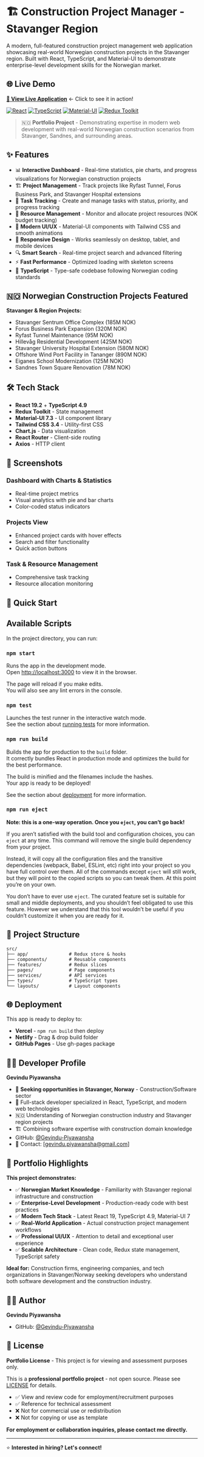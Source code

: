 # 🏗️ Construction Project Manager - Stavanger Region

A modern, full-featured construction project management web application showcasing real-world Norwegian construction projects in the Stavanger region. Built with React, TypeScript, and Material-UI to demonstrate enterprise-level development skills for the Norwegian market.

## 🌐 Live Demo
**[🚀 View Live Application](https://construction-project-manager-5nboxu3z1.vercel.app)** ← Click to see it in action!

[![React](https://img.shields.io/badge/React-19.2.0-blue.svg)](https://reactjs.org/)
[![TypeScript](https://img.shields.io/badge/TypeScript-4.9.5-blue.svg)](https://www.typescriptlang.org/)
[![Material-UI](https://img.shields.io/badge/Material--UI-7.3.4-blue.svg)](https://mui.com/)
[![Redux Toolkit](https://img.shields.io/badge/Redux_Toolkit-2.9.1-purple.svg)](https://redux-toolkit.js.org/)

> 🇳🇴 **Portfolio Project** - Demonstrating expertise in modern web development with real-world Norwegian construction scenarios from Stavanger, Sandnes, and surrounding areas.

## ✨ Features

- 📊 **Interactive Dashboard** - Real-time statistics, pie charts, and progress visualizations for Norwegian construction projects
- 🏗️ **Project Management** - Track projects like Ryfast Tunnel, Forus Business Park, and Stavanger Hospital extensions
- 📝 **Task Tracking** - Create and manage tasks with status, priority, and progress tracking
- 💼 **Resource Management** - Monitor and allocate project resources (NOK budget tracking)
- 🎨 **Modern UI/UX** - Material-UI components with Tailwind CSS and smooth animations
- 📱 **Responsive Design** - Works seamlessly on desktop, tablet, and mobile devices
- 🔍 **Smart Search** - Real-time project search and advanced filtering
- ⚡ **Fast Performance** - Optimized loading with skeleton screens
- 🎯 **TypeScript** - Type-safe codebase following Norwegian coding standards

## 🇳🇴 Norwegian Construction Projects Featured

**Stavanger & Region Projects:**
- Stavanger Sentrum Office Complex (185M NOK)
- Forus Business Park Expansion (320M NOK)
- Ryfast Tunnel Maintenance (95M NOK)
- Hillevåg Residential Development (425M NOK)
- Stavanger University Hospital Extension (580M NOK)
- Offshore Wind Port Facility in Tananger (890M NOK)
- Eiganes School Modernization (125M NOK)
- Sandnes Town Square Renovation (78M NOK)

## 🛠️ Tech Stack

- **React 19.2** + **TypeScript 4.9**
- **Redux Toolkit** - State management
- **Material-UI 7.3** - UI component library
- **Tailwind CSS 3.4** - Utility-first CSS
- **Chart.js** - Data visualization
- **React Router** - Client-side routing
- **Axios** - HTTP client

## 📸 Screenshots

### Dashboard with Charts & Statistics
- Real-time project metrics
- Visual analytics with pie and bar charts
- Color-coded status indicators

### Projects View
- Enhanced project cards with hover effects
- Search and filter functionality
- Quick action buttons

### Task & Resource Management
- Comprehensive task tracking
- Resource allocation monitoring

## 🚀 Quick Start

## Available Scripts

In the project directory, you can run:

### `npm start`

Runs the app in the development mode.\
Open [http://localhost:3000](http://localhost:3000) to view it in the browser.

The page will reload if you make edits.\
You will also see any lint errors in the console.

### `npm test`

Launches the test runner in the interactive watch mode.\
See the section about [running tests](https://facebook.github.io/create-react-app/docs/running-tests) for more information.

### `npm run build`

Builds the app for production to the `build` folder.\
It correctly bundles React in production mode and optimizes the build for the best performance.

The build is minified and the filenames include the hashes.\
Your app is ready to be deployed!

See the section about [deployment](https://facebook.github.io/create-react-app/docs/deployment) for more information.

### `npm run eject`

**Note: this is a one-way operation. Once you `eject`, you can’t go back!**

If you aren’t satisfied with the build tool and configuration choices, you can `eject` at any time. This command will remove the single build dependency from your project.

Instead, it will copy all the configuration files and the transitive dependencies (webpack, Babel, ESLint, etc) right into your project so you have full control over them. All of the commands except `eject` will still work, but they will point to the copied scripts so you can tweak them. At this point you’re on your own.

You don’t have to ever use `eject`. The curated feature set is suitable for small and middle deployments, and you shouldn’t feel obligated to use this feature. However we understand that this tool wouldn’t be useful if you couldn’t customize it when you are ready for it.

## 📁 Project Structure

```
src/
├── app/               # Redux store & hooks
├── components/        # Reusable components
├── features/          # Redux slices
├── pages/             # Page components
├── services/          # API services
├── types/             # TypeScript types
└── layouts/           # Layout components
```

## 🌐 Deployment

This app is ready to deploy to:
- **Vercel** - `npm run build` then deploy
- **Netlify** - Drag & drop build folder
- **GitHub Pages** - Use gh-pages package

## 👨‍💻 Developer Profile

**Gevindu Piyawansha**
- 🎯 **Seeking opportunities in Stavanger, Norway** - Construction/Software sector
- 💼 Full-stack developer specialized in React, TypeScript, and modern web technologies
- 🇳🇴 Understanding of Norwegian construction industry and Stavanger region projects
- 🏗️ Combining software expertise with construction domain knowledge
- GitHub: [@Gevindu-Piyawansha](https://github.com/Gevindu-Piyawansha)
- 📧 Contact: [gevindu.piyawansha@gmail.com]

## 🎯 Portfolio Highlights

**This project demonstrates:**
- ✅ **Norwegian Market Knowledge** - Familiarity with Stavanger regional infrastructure and construction
- ✅ **Enterprise-Level Development** - Production-ready code with best practices
- ✅ **Modern Tech Stack** - Latest React 19, TypeScript 4.9, Material-UI 7
- ✅ **Real-World Application** - Actual construction project management workflows
- ✅ **Professional UI/UX** - Attention to detail and exceptional user experience
- ✅ **Scalable Architecture** - Clean code, Redux state management, TypeScript safety

**Ideal for:** Construction firms, engineering companies, and tech organizations in Stavanger/Norway seeking developers who understand both software development and the construction industry.

## 👨‍💻 Author

**Gevindu Piyawansha**
- GitHub: [@Gevindu-Piyawansha](https://github.com/Gevindu-Piyawansha)

## 📝 License

**Portfolio License** - This project is for viewing and assessment purposes only.

This is a **professional portfolio project** - not open source. Please see [LICENSE](LICENSE) for details.

- ✅ View and review code for employment/recruitment purposes
- ✅ Reference for technical assessment
- ❌ Not for commercial use or redistribution
- ❌ Not for copying or use as template

**For employment or collaboration inquiries, please contact me directly.**

---

⭐ **Interested in hiring? Let's connect!**
